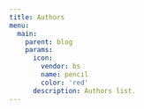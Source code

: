 ```yaml
---
title: Authors
menu:
  main:
    parent: blog
    params:
      icon:
        vendor: bs
        name: pencil
        color: 'red'
      description: Authors list.
---
```


